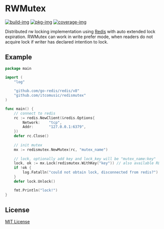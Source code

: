 # RWMutex

[![build-img]][build-url]
[![pkg-img]][pkg-url]
[![coverage-img]][coverage-url]

Distributed rw locking implementation using [Redis](https://redis.io/docs/manual/patterns/distributed-locks/) with auto extended lock expiration. 
RWMutex can work in write prefer mode, when readers do not acquire lock if writer has declared intention to lock.

## Example

```go
package main

import (
	"log"
	
	"github.com/go-redis/redis/v8"
	"github.com/itcomusic/redismutex"
)

func main() {
	// connect to redis
	rc := redis.NewClient(&redis.Options{
		Network:	"tcp",
		Addr:		"127.0.0.1:6379",
	})
	defer rc.Close()
	
	// init mutex
	mx := redismutex.NewMutex(rc, "mutex_name")
	
	// lock, optionally add key and lock_key will be "mutex_name:key"
	lock, ok := mx.Lock(redismutex.WithKey("key")) // also available RLock, TryLock, TryRLock
	if !ok {
	    log.Fatalln("could not obtain lock, disconnected from redis?")
	}
	defer lock.Unlock()

	fmt.Println("lock!")
}
```

## License
[MIT License](LICENSE)

[build-img]: https://github.com/itcomusic/redismutex/workflows/test/badge.svg
[build-url]: https://github.com/itcomusic/redismutex/actions
[pkg-img]: https://pkg.go.dev/badge/github.com/itcomusic/redismutex.svg
[pkg-url]: https://pkg.go.dev/github.com/itcomusic/redismutex
[coverage-img]: https://codecov.io/gh/itcomusic/redismutex/branch/main/graph/badge.svg
[coverage-url]: https://codecov.io/gh/itcomusic/redismutex